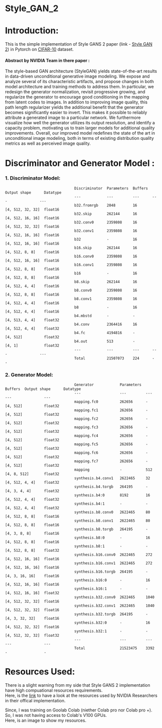 <h1> Style_GAN_2 </h1>

# Introduction:

This is the simple implementation of Style GANS 2 paper (link - <a href = "https://arxiv.org/pdf/1912.04958.pdf">Style GAN 2</a>) in Pytorch on <a href = "https://www.cs.toronto.edu/~kriz/cifar.html">CIFAR-10</a> dataset.<br>

<h4> Abstract by NVIDIA Team in there paper :</h4>

The style-based GAN architecture (StyleGAN) yields
state-of-the-art results in data-driven unconditional generative image modeling. We expose and analyze several of
its characteristic artifacts, and propose changes in both
model architecture and training methods to address them.
In particular, we redesign the generator normalization, revisit progressive growing, and regularize the generator to
encourage good conditioning in the mapping from latent
codes to images. In addition to improving image quality,
this path length regularizer yields the additional benefit that
the generator becomes significantly easier to invert. This
makes it possible to reliably attribute a generated image to
a particular network. We furthermore visualize how well
the generator utilizes its output resolution, and identify a
capacity problem, motivating us to train larger models for
additional quality improvements. Overall, our improved
model redefines the state of the art in unconditional image
modeling, both in terms of existing distribution quality metrics as well as perceived image quality.

# Discriminator and Generator Model :

<h3><B>1. Discriminator Model:</B></h3>

                                    Discriminator  Parameters  Buffers  Output shape      Datatype
                                    ---            ---         ---      ---               ---     
                                    b32.fromrgb    2048        16       [4, 512, 32, 32]  float16 
                                    b32.skip       262144      16       [4, 512, 16, 16]  float16 
                                    b32.conv0      2359808     16       [4, 512, 32, 32]  float16 
                                    b32.conv1      2359808     16       [4, 512, 16, 16]  float16 
                                    b32            -           16       [4, 512, 16, 16]  float16 
                                    b16.skip       262144      16       [4, 512, 8, 8]    float16 
                                    b16.conv0      2359808     16       [4, 512, 16, 16]  float16 
                                    b16.conv1      2359808     16       [4, 512, 8, 8]    float16 
                                    b16            -           16       [4, 512, 8, 8]    float16 
                                    b8.skip        262144      16       [4, 512, 4, 4]    float16 
                                    b8.conv0       2359808     16       [4, 512, 8, 8]    float16 
                                    b8.conv1       2359808     16       [4, 512, 4, 4]    float16 
                                    b8             -           16       [4, 512, 4, 4]    float16 
                                    b4.mbstd       -           -        [4, 513, 4, 4]    float32 
                                    b4.conv        2364416     16       [4, 512, 4, 4]    float32 
                                    b4.fc          4194816     -        [4, 512]          float32 
                                    b4.out         513         -        [4, 1]            float32 
                                    ---            ---         ---      ---               ---     
                                    Total          21507073    224      -                 -      
                                    
                                    
<h3><B>2. Generator Model:</B></h3>
                                    
                                    Generator            Parameters  Buffers  Output shape      Datatype
                                    ---                  ---         ---      ---               ---     
                                    mapping.fc0          262656      -        [4, 512]          float32 
                                    mapping.fc1          262656      -        [4, 512]          float32 
                                    mapping.fc2          262656      -        [4, 512]          float32 
                                    mapping.fc3          262656      -        [4, 512]          float32 
                                    mapping.fc4          262656      -        [4, 512]          float32 
                                    mapping.fc5          262656      -        [4, 512]          float32 
                                    mapping.fc6          262656      -        [4, 512]          float32 
                                    mapping.fc7          262656      -        [4, 512]          float32 
                                    mapping              -           512      [4, 8, 512]       float32 
                                    synthesis.b4.conv1   2622465     32       [4, 512, 4, 4]    float32 
                                    synthesis.b4.torgb   264195      -        [4, 3, 4, 4]      float32 
                                    synthesis.b4:0       8192        16       [4, 512, 4, 4]    float32 
                                    synthesis.b4:1       -           -        [4, 512, 4, 4]    float32 
                                    synthesis.b8.conv0   2622465     80       [4, 512, 8, 8]    float16 
                                    synthesis.b8.conv1   2622465     80       [4, 512, 8, 8]    float16 
                                    synthesis.b8.torgb   264195      -        [4, 3, 8, 8]      float16 
                                    synthesis.b8:0       -           16       [4, 512, 8, 8]    float16 
                                    synthesis.b8:1       -           -        [4, 512, 8, 8]    float32 
                                    synthesis.b16.conv0  2622465     272      [4, 512, 16, 16]  float16 
                                    synthesis.b16.conv1  2622465     272      [4, 512, 16, 16]  float16 
                                    synthesis.b16.torgb  264195      -        [4, 3, 16, 16]    float16 
                                    synthesis.b16:0      -           16       [4, 512, 16, 16]  float16 
                                    synthesis.b16:1      -           -        [4, 512, 16, 16]  float32 
                                    synthesis.b32.conv0  2622465     1040     [4, 512, 32, 32]  float16 
                                    synthesis.b32.conv1  2622465     1040     [4, 512, 32, 32]  float16 
                                    synthesis.b32.torgb  264195      -        [4, 3, 32, 32]    float16 
                                    synthesis.b32:0      -           16       [4, 512, 32, 32]  float16 
                                    synthesis.b32:1      -           -        [4, 512, 32, 32]  float32 
                                    ---                  ---         ---      ---               ---     
                                    Total                21523475    3392     -                 -       


# Resources Used:

There is a slight warning from my side that Style GANS 2 implementation have high compuational resources requirements.<br>
Here, is the <a href = "https://github.com/NVlabs/stylegan2-ada-pytorch#:~:text=the%20quality%20metrics-,Requirements,Microsoft%20Visual%20Studio%5C%3CVERSION%3E%5CCommunity%5CVC%5CAuxiliary%5CBuild%5Cvcvars64.bat%22.,-Getting%20started">link</a> to have a look at the resources used by NVIDIA Researchers in their offical implementation.<br>

Since, I was training on Goolab Colab (niether Colab pro nor Colab pro +). So, I was not having access to Colab's V100 GPUs.<br>
Here, is an image to show my resources.

<img src = ""/>
